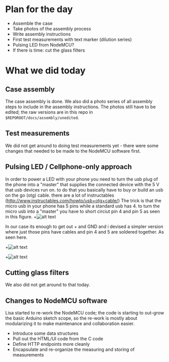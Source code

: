 # Plan for the day

* Assemble the case
* Take photos of the assembly process
* Write assembly instructions
* First test measurements with text marker (dilution series)
* Pulsing LED from NodeMCU?
* If there is time: cut the glass filters

# What we did today

## Case assembly

The case assembly is done. We also did a photo series of all assembly steps to include in the assembly instructions. The photos still have to be edited; the raw versions are in this repo in `$REPOROOT/docs/assembly/unedited`.

## Test measurements

We did not get around to doing test measurements yet - there were some changes that needed to be made to the NodeMCU software first.

## Pulsing LED / Cellphone-only approach

In order to power a LED with your phone you need to turn the usb plug of the phone into a "master" that supplies the connected device with the 5 V that usb devices run on. to do that you basically have to buy or build an usb on the go (otg) cable. there are a lot of instructables (http://www.instructables.com/howto/usb+otg+cable/)
The trick is that the micro usb in your phone has 5 pins while a standard usb has 4. 
to turn the micro usb into a "master" you have to short circiut pin 4 and pin 5 as seen in this figure.
+![alt text](https://cdn.instructables.com/FTN/IHEZ/HSRZGLMJ/FTNIHEZHSRZGLMJ.LARGE.jpg "difference between normal usb and usb otg cable")

In our case its enough to get out + and GND and i devised a simpler version where just those pins have cables and pin 4 and 5 are soldered together. As seen here.

+![alt text](https://photos.app.goo.gl/g4whIIBGOh2WmA6y2 "usb otg cable for powering an LED")


+![alt text](https://source.android.com/devices/accessories/headset/images/headset-circuit2.png "pinout for android headphone jack")

## Cutting glass filters

We also did not get around to that today.

## Changes to NodeMCU software

Lisa started to re-work the NodeMCU code; the code is starting to out-grow the basic Arduino sketch scope, so the re-work is mostly about modularizing it to make maintenance and collaboration easier.

* Introduce some data structures
* Pull out the HTML/UI code from the C code
* Define HTTP endpoints more cleanly
* Encapsulate and re-organize the measuring and storing of measurements

